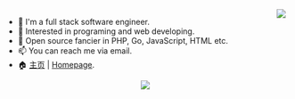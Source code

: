 <img align="right"  src="https://github-readme-stats.vercel.app/api?username=razonyang&show_icons=true&count_private=true"/>

- :bust_in_silhouette: I'm a full stack software engineer.
- 🔭 Interested in programing and web developing.
- 🌱 Open source fancier in PHP, Go, JavaScript, HTML etc.
- 📫 You can reach me via email.
- 🏠 [主页](https://razonyang.com/zh-cn/) | [Homepage](https://razonyang.com/en/).

<p align="center">
    <img src="https://github-profile-trophy.vercel.app/?username=razonyang&row=1&column=7&margin-w=32&theme=flat&no-bg=true&no-frame=true"/>
</p>
